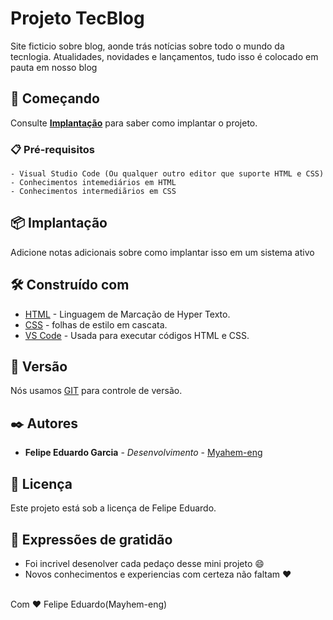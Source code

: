 # Projeto TecBlog

Site ficticio sobre blog, aonde trás notícias sobre todo o mundo da tecnlogia. Atualidades, novidades e lançamentos, tudo isso é colocado em pauta em nosso blog
## 🚀 Começando

Consulte **[Implantação](#-implanta%C3%A7%C3%A3o)** para saber como implantar o projeto.

### 📋 Pré-requisitos

```
- Visual Studio Code (Ou qualquer outro editor que suporte HTML e CSS)
- Conhecimentos intemediários em HTML
- Conhecimentos intermediãrios em CSS
```
## 📦 Implantação

Adicione notas adicionais sobre como implantar isso em um sistema ativo

## 🛠️ Construído com

* [HTML](https://developer.mozilla.org/pt-BR/docs/Web/HTML) - Linguagem de Marcação de Hyper Texto.
* [CSS](https://developer.mozilla.org/pt-BR/docs/Web/CSS) - folhas de estilo em cascata.
* [VS Code](https://code.visualstudio.com) - Usada para executar códigos HTML e CSS.

## 📌 Versão

Nós usamos [GIT](https://git-scm.com) para controle de versão. 

## ✒️ Autores

* **Felipe Eduardo Garcia** - *Desenvolvimento* - [Myahem-eng](https://github.com/Mayhem-eng)


## 📄 Licença

Este projeto está sob a licença de Felipe Eduardo.
## 🎁 Expressões de gratidão

* Foi incrivel desenolver cada pedaço desse mini projeto 😄
* Novos conhecimentos e experiencias com certeza não faltam ❤️

<br>
Com ❤️ Felipe Eduardo(Mayhem-eng)

